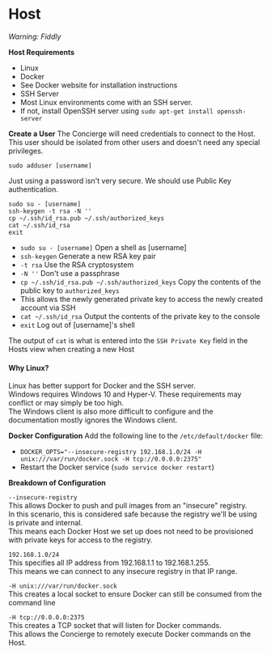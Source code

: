 # Host

_Warning: Fiddly_

**Host Requirements**
- Linux
- Docker
 - See Docker website for installation instructions
- SSH Server
 - Most Linux environments come with an SSH server.
 - If not, install OpenSSH server using `sudo apt-get install openssh-server`

**Create a User**
The Concierge will need credentials to connect to the Host. This user should be isolated from other users and doesn't need any special privileges.  
```
sudo adduser [username]
```

Just using a password isn't very secure. We should use Public Key authentication.

```
sudo su - [username]
ssh-keygen -t rsa -N ''
cp ~/.ssh/id_rsa.pub ~/.ssh/authorized_keys
cat ~/.ssh/id_rsa
exit
```
- `sudo su - [username]` Open a shell as [username]  
- `ssh-keygen` Generate a new RSA key pair  
- `-t rsa` Use the RSA cryptosystem  
- `-N ''` Don't use a passphrase  
- `cp ~/.ssh/id_rsa.pub ~/.ssh/authorized_keys` Copy the contents of the public key to `authorized_keys`
 - This allows the newly generated private key to access the newly created account via SSH
- `cat ~/.ssh/id_rsa` Output the contents of the private key to the console  
- `exit` Log out of [username]'s shell

The output of `cat` is what is entered into the `SSH Private Key` field in the Hosts view when creating a new Host

 #### Why Linux?
 
 Linux has better support for Docker and the SSH server.  
 Windows requires Windows 10 and Hyper-V. These requirements may conflict or may simply be too high.  
 The Windows client is also more difficult to configure and the documentation mostly ignores the Windows client. 

**Docker Configuration**
Add the following line to the `/etc/default/docker` file:
 - `DOCKER_OPTS="--insecure-registry 192.168.1.0/24 -H unix:///var/run/docker.sock -H tcp://0.0.0.0:2375"`
 - Restart the Docker service (`sudo service docker restart`)

**Breakdown of Configuration** 

`--insecure-registry`  
This allows Docker to push and pull images from an "insecure" registry.  
In this scenario, this is considered safe because the registry we'll be using is private and internal.  
This means each Docker Host we set up does not need to be provisioned with private keys for access to the registry.

`192.168.1.0/24`  
This specifies all IP address from 192.168.1.1 to 192.168.1.255.  
This means we can connect to any insecure registry in that IP range.

`-H unix:///var/run/docker.sock`  
This creates a local socket to ensure Docker can still be consumed from the command line

`-H tcp://0.0.0.0:2375`  
This creates a TCP socket that will listen for Docker commands.  
This allows the Concierge to remotely execute Docker commands on the Host.
